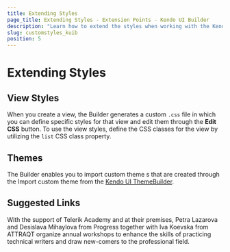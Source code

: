```yaml
---
title: Extending Styles
page_title: Extending Styles - Extension Points - Kendo UI Builder
description: "Learn how to extend the styles when working with the Kendo UI Builder tool for creating and managing Angular and AngularJS-based web applications."
slug: customstyles_kuib
position: 5
---
```


# Extending Styles

## View Styles

When you create a view, the Builder generates a custom `.css` file in which you can define specific styles for that view and edit them through the **Edit CSS** button. To use the view styles, define the CSS classes for the view by utilizing the `list` CSS class property.

## Themes

The Builder enables you to import custom theme s that are created through the Import custom theme from the [Kendo UI ThemeBuilder](http://themebuilder.telerik.com/kendo-ui).

## Suggested Links





With the support of Telerik Academy and at their premises, Petra Lazarova and Desislava Mihaylova from Progress together with Iva Koevska from ATTRAQT organize annual workshops to enhance the skills of practicing technical writers and draw new-comers to the professional field.
